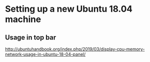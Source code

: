 # Setting up a new Ubuntu 18.04 machine

## Usage in top bar
http://ubuntuhandbook.org/index.php/2019/03/display-cpu-memory-network-usage-in-ubuntu-18-04-panel/

## 
